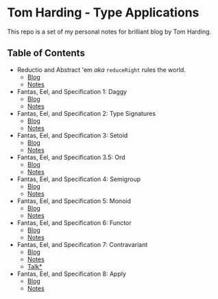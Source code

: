 # Tom Harding - Type Applications

This repo is a set of my personal notes for brilliant blog by Tom Harding.

## Table of Contents
- Reductio and Abstract 'em _aka_ `reduceRight` rules the world.
    - [Blog](http://www.tomharding.me/2017/02/24/reductio-and-abstract-em/)
    - [Notes](./reduce-right.js)
- Fantas, Eel, and Specification 1: Daggy
    - [Blog](http://www.tomharding.me/2017/03/03/fantas-eel-and-specification/)
    - [Notes](./daggy.js)
- Fantas, Eel, and Specification 2: Type Signatures
    - [Blog](http://www.tomharding.me/2017/03/08/fantas-eel-and-specification-2/)
    - [Notes](./types-signatures)
- Fantas, Eel, and Specification 3: Setoid
    - [Blog](http://www.tomharding.me/2017/03/09/fantas-eel-and-specification-3/)
    - [Notes](./setoid.js) 
- Fantas, Eel, and Specification 3.5: Ord
    - [Blog](http://www.tomharding.me/2017/04/09/fantas-eel-and-specification-3.5/)
    - [Notes](./ord.js)
- Fantas, Eel, and Specification 4: Semigroup
    - [Blog](http://www.tomharding.me/2017/03/13/fantas-eel-and-specification-4/)
    - [Notes](./semigroup.js)
- Fantas, Eel, and Specification 5: Monoid 
    - [Blog](http://www.tomharding.me/2017/03/21/fantas-eel-and-specification-5/)
    - [Notes](./monoid.js)
- Fantas, Eel, and Specification 6: Functor
    - [Blog](http://www.tomharding.me/2017/03/27/fantas-eel-and-specification-6/)
    - [Notes](./functor.js)
- Fantas, Eel, and Specification 7: Contravariant
    - [Blog](http://www.tomharding.me/2017/04/03/fantas-eel-and-specification-7/)
    - [Notes](./contramap.js)
    - [Talk*](https://www.youtube.com/watch?v=IJ_bVVsQhvc)
- Fantas, Eel, and Specification 8: Apply
    - [Blog](http://www.tomharding.me/2017/04/10/fantas-eel-and-specification-8/)
    - [Notes](./apply.js)
